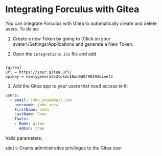 Integrating Forculus with Gitea
===============================

You can integrate Forculus with Gitea to automatically create and delete users. To do so:

1. Create a new Token by going to (Click on your avatar)/Settings/Applications and generate a New Token.

1. Open the `integrations.ini` file and add

```

[gitea]
url = https://your.gitea.url/
apikey = newlygeneratedtoken10wd9d9f90293eieef3

```

1. Add the Gitea app to your users that need access to it:


```yaml
users:
  - email: john.snow@mail.com
    username: john.snow
    FirstName: John
    LastName: Snow
    Tools:
    - Name: gitea
      Admin: true
```
Valid parameters:

`Admin`: Grants administrative privileges to the Gitea user 
